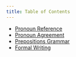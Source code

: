```yaml
---
title: Table of Contents
---
```


- [Pronoun Reference](/communication-skills/pronoun-reference)
- [Pronoun Agreement](/communication-skills/pronoun-agreement)
- [Prepositions Grammar](/communication-skills/prepositions-grammar)
- [Formal Writing](/communication-skills/formal)
